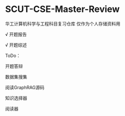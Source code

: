 # SCUT-CSE-Master-Review
华工计算机科学与工程科目复习仓库
仅作为个人存储资料用



√ 开题报告

√ 开题综述



ToDo：

开题答辩

数据集搜集

阅读GraphRAG源码

知识选择器

阅读器
